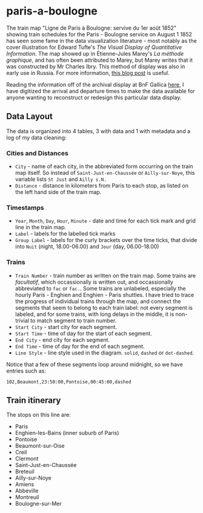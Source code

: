 # paris-a-boulogne

The train map "Ligne de Paris à Boulogne: servive du 1er août 1852" showing train schedules for the Paris - Boulogne service on August 1 1852 has seen some fame in the data visualization literature - most notably as the cover illustration for Edward Tufte's *The Visual Display of Quantitative Information*. The map showed up in Étienne-Jules Marey's *La méthode graphique*, and has often been attributed to Marey, but Marey writes that it was constructed by Mr Charles Ibry. This method of display was also in early use in Russia. For more information, [this blog post](https://sandrarendgen.wordpress.com/2019/03/15/data-trails-from-paris-with-love/) is useful.

Reading the information off of the archival display at BnF Gallica [here](https://gallica.bnf.fr/ark:/12148/btv1b531360656/f1.item.zoom), I have digitized the arrival and departure times to make the data available for anyone wanting to reconstruct or redesign this particular data display.

## Data Layout

The data is organized into 4 tables, 3 with data and 1 with metadata and a log of my data cleaning:

### Cities and Distances

* `City` - name of each city, in the abbreviated form occurring on the train map itself. So instead of `Saint-Just-en-Chaussée` or `Ailly-sur-Noye`, this variable lists `St Just` and `Ailly s.N.`
* `Distance` - distance in kilometers from Paris to each stop, as listed on the left hand side of the train map.

### Timestamps

* `Year`, `Month`, `Day`, `Hour`, `Minute` - date and time for each tick mark and grid line in the train map.
* `Label` - labels for the labelled tick marks
* `Group Label` - labels for the curly brackets over the time ticks, that divide into `Nuit` (night, 18.00-06.00) and `Jour` (day, 06.00-18.00)

### Trains

* `Train Number` - train number as written on the train map. Some trains are *facultatif*, which occassionally is written out, and occassionally abbreviated to `fac` or `fac.`. Some trains are unlabeled, especially the hourly Paris - Enghien and Enghien - Paris shuttles. I have tried to trace the progress of individual trains through the map, and connect the segments that seem to belong to each train label: not every segment is labeled, and for some trains, with long delays in the middle, it is non-trivial to match segment to train number.
* `Start City` - start city for each segment.
* `Start Time` - time of day for the start of each segment.
* `End City` - end city for each segment.
* `End Time` - time of day for the end of each segment.
* `Line Style` - line style used in the diagram. `solid`, `dashed` or `dot-dashed`.

Notice that a few of these segments loop around midnight, so we have entries such as:

```
102,Beaumont,23:50:00,Pontoise,00:45:00,dashed
```

## Train itinerary

The stops on this line are:

* Paris
* Enghien-les-Bains (inner suburb of Paris)
* Pontoise
* Beaumont-sur-Oise
* Creil
* Clermont
* Saint-Just-en-Chaussée
* Breteuil
* Ailly-sur-Noye
* Amiens
* Abbeville
* Montreuil
* Boulogne-sur-Mer
